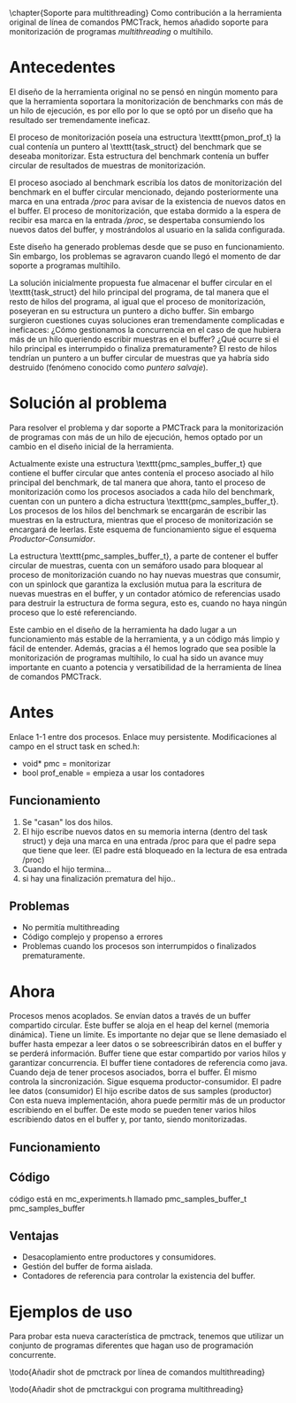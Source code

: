 \chapter{Soporte para multithreading}
Como contribución a la herramienta original de línea de comandos PMCTrack, hemos añadido soporte para monitorización de programas *multithreading* o multihilo.

# Antecedentes

El diseño de la herramienta original no se pensó en ningún momento para que la herramienta soportara la monitorización de benchmarks con más de un hilo de ejecución, es por ello por lo que se optó por un diseño que ha resultado ser tremendamente ineficaz.

El proceso de monitorización poseía una estructura \texttt{pmon_prof_t} la cual contenía un puntero al \texttt{task_struct} del benchmark que se deseaba monitorizar. Esta estructura del benchmark contenía un buffer circular de resultados de muestras de monitorización.

El proceso asociado al benchmark escribía los datos de monitorización del benchmark en el buffer circular mencionado, dejando posteriormente una marca en una entrada */proc* para avisar de la existencia de nuevos datos en el buffer. El proceso de monitorización, que estaba dormido a la espera de recibir esa marca en la entrada */proc*, se despertaba consumiendo los nuevos datos del buffer, y mostrándolos al usuario en la salida configurada.

Este diseño ha generado problemas desde que se puso en funcionamiento. Sin embargo, los problemas se agravaron cuando llegó el momento de dar soporte a programas multihilo.

La solución inicialmente propuesta fue almacenar el buffer circular en el \texttt{task\_struct} del hilo principal del programa, de tal manera que el resto de hilos del programa, al igual que el proceso de monitorización, poseyeran en su estructura un puntero a dicho buffer. Sin embargo surgieron cuestiones cuyas soluciones eran tremendamente complicadas e ineficaces: ¿Cómo gestionamos la concurrencia en el caso de que hubiera más de un hilo queriendo escribir muestras en el buffer? ¿Qué ocurre si el hilo principal es interrumpido o finaliza prematuramente? El resto de hilos tendrían un puntero a un buffer circular de muestras que ya habría sido destruido (fenómeno conocido como *puntero salvaje*).

# Solución al problema

Para resolver el problema y dar soporte a PMCTrack para la monitorización de programas con más de un hilo de ejecución, hemos optado por un cambio en el diseño inicial de la herramienta.

Actualmente existe una estructura \texttt{pmc\_samples\_buffer\_t} que contiene el buffer circular que antes contenía el proceso asociado al hilo principal del benchmark, de tal manera que ahora, tanto el proceso de monitorización como los procesos asociados a cada hilo del benchmark, cuentan con un puntero a dicha estructura \texttt{pmc\_samples\_buffer\_t}. Los procesos de los hilos del benchmark se encargarán de escribir las muestras en la estructura, mientras que el proceso de monitorización se encargará de leerlas. Este esquema de funcionamiento sigue el esquema *Productor-Consumidor*.

La estructura \texttt{pmc\_samples\_buffer\_t}, a parte de contener el buffer circular de muestras, cuenta con un semáforo usado para bloquear al proceso de monitorización cuando no hay nuevas muestras que consumir, con un spinlock que garantiza la exclusión mutua para la escritura de nuevas muestras en el buffer, y un contador atómico de referencias usado para destruir la estructura de forma segura, esto es, cuando no haya ningún proceso que lo esté referenciando.

Este cambio en el diseño de la herramienta ha dado lugar a un funcionamiento más estable de la herramienta, y a un código más limpio y fácil de entender. Además, gracias a él hemos logrado que sea posible la monitorización de programas multihilo, lo cual ha sido un avance muy importante en cuanto a potencia y versatibilidad de la herramienta de línea de comandos PMCTrack.

# Antes
Enlace 1-1 entre dos procesos. Enlace muy persistente.
Modificaciones al campo en el struct task en sched.h:
* void* pmc = monitorizar
* bool prof_enable = empieza a usar los contadores

## Funcionamiento
1. Se "casan" los dos hilos.
2. El hijo escribe nuevos datos en su memoria interna (dentro del task struct) y deja una marca en una entrada /proc para que el padre sepa que tiene que leer. (El padre está bloqueado en la lectura de esa entrada /proc)
3. Cuando el hijo termina...
4. si hay una finalización prematura del hijo..

## Problemas
* No permitía multithreading
* Código complejo y propenso a errores
* Problemas cuando los procesos son interrumpidos o finalizados prematuramente.

# Ahora
Procesos menos acoplados. Se envían datos a través de un buffer compartido circular.
Este buffer se aloja en el heap del kernel (memoria dinámica). Tiene un límite. Es importante no dejar que se llene demasiado el
buffer hasta empezar a leer datos o se sobreescribirán datos en el buffer y se perderá información.
Buffer tiene que estar compartido por varios hilos y garantizar concurrencia.
El buffer tiene contadores de referencia como java. Cuando deja de tener procesos asociados, borra el buffer.
Él mismo controla la sincronización.
Sigue esquema productor-consumidor.
El padre lee datos (consumidor)
El hijo escribe datos de sus samples (productor)
Con esta nueva implementación, ahora puede permitir más de un productor escribiendo en el buffer. De este modo se pueden tener varios hilos escribiendo datos en el buffer y, por tanto, siendo monitorizadas.


## Funcionamiento



## Código
código está en mc_experiments.h llamado pmc_samples_buffer_t pmc_samples_buffer


## Ventajas
* Desacoplamiento entre productores y consumidores.
* Gestión del buffer de forma aislada.
* Contadores de referencia para controlar la existencia del buffer.


# Ejemplos de uso
Para probar esta nueva característica de pmctrack, tenemos que utilizar un conjunto de programas diferentes que hagan uso de programación concurrente.

\todo{Añadir shot de pmctrack por línea de comandos multithreading}

\todo{Añadir shot de pmctrackgui con programa multithreading}
